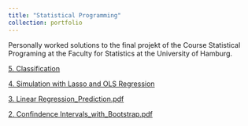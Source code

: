 ```yaml
---
title: "Statistical Programming"
collection: portfolio
---
```

Personally worked solutions to the final projekt of the Course Statistical Programing at the Faculty for Statistics at the University of Hamburg.


[5. Classification](https://gzhelev2020.github.io/files/5._Classification.pdf)

[4. Simulation with Lasso and OLS Regression](https://gzhelev2020.github.io/files/4._Simulation_Lasso_OLS_Regression.pdf)

[3. Linear Regression_Prediction.pdf](https://gzhelev2020.github.io/files/3._Linear_Regression_Prediction.pdf) 

[2. Confindence Intervals_with_Bootstrap.pdf](https://gzhelev2020.github.io/files/2._Confindence_Intervals_with_Bootstrap.pdf) 

